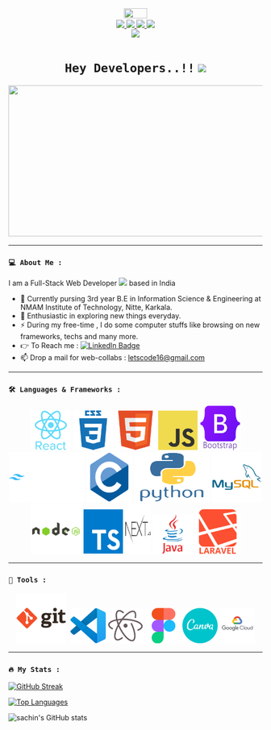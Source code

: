 <div id="header" align="center">
  <img src="https://media.giphy.com/media/Q8xuJjjxQHHJdHn7gJ/giphy.gif" height="40%" width="30%">
</div>
<div class="badges" align="center">
      <a href="https://www.linkedin.com/in/sachin-dsilva-43169a1bb">
        <img
          src="https://img.shields.io/badge/LinkedIn-blue?logo=linkedin&logoColor=white&style=plastic"  target="_blank"
        />
      </a>
      <a href="https://twitter.com/sachinrons123" target="_blank">
        <img
          src="https://img.shields.io/badge/Twitter-blue?logo=twitter&logoColor=white&style=plastic"
        />
      </a>
      <a href="https://www.instagram.com/sachin.dsilva_/" target="_blank">
        <img
          src="https://img.shields.io/badge/Instagram-FF1493?logo=instagram&logoColor=white&style=plastic"
        />
      </a>
      <a href="https://www.github.com/sachindsilva16" target="_blank">
        <img
          src="https://img.shields.io/badge/GitHub-black?logo=github&logoColor=white&style=plastic"
        />
      </a>
    </div>
    <div class="profile-count" align="center">
        <img src="https://komarev.com/ghpvc/?username=sachindsilva16">
      </div>

   <div align="center">
        <h1>
          <code>Hey Developers..!!</code>
            <img src="https://media.giphy.com/media/TvNa6lOfIXu7uUGQ4F/giphy.gif" width="50px"/>
        </h1>
  </div>

  <div align="center">
        <img src="https://media.giphy.com/media/v1.Y2lkPTc5MGI3NjExZWUzNTAxNmU0MjBmNjg1MmMyNTEzODc5YjRmMTQ5YjdiNzg5YWFjMCZjdD1n/dWesBcTLavkZuG35MI/giphy.gif" width="600" height="300">
    </div>

---

### `💻 About Me :`

I am a Full-Stack Web Developer  <img src="https://media.giphy.com/media/WUlplcMpOCEmTGBtBW/giphy.gif" width="30"> based in India

- 📗 Currently pursing 3rd year B.E in Information Science & Engineering at NMAM Institute of Technology, Nitte, Karkala.
- 🌱 Enthusiastic in exploring new things everyday.
- ⚡ During my free-time , I do some computer stuffs like browsing on new frameworks, techs and many more.
- 👉 To Reach me  : [![LinkedIn Badge](https://img.shields.io/badge/LinkedIn-blue?logo=linkedin&logoColor=white&style=plastic)](https://www.linkedin.com/in/sachin-dsilva-43169a1bb)
- 📫 Drop a mail for web-collabs : letscode16@gmail.com


---

### `🛠️ Languages & Frameworks :`

<div align="center">


  <!--REACTJS-->

  <img src="https://github.com/devicons/devicon/blob/master/icons/react/react-original-wordmark.svg" title="React" alt="React" width="80" height="80"/>


  <!--CSS3-->

  <img src="https://github.com/devicons/devicon/blob/master/icons/css3/css3-plain-wordmark.svg"  title="CSS3" alt="CSS" width="80" height="80"/>

  <!--HTML5-->

  <img src="https://github.com/devicons/devicon/blob/master/icons/html5/html5-original.svg" title="HTML5" alt="HTML" width="80" height="80"/>

  <!--JAVASCRIPT ES6-->

  <img src="https://github.com/devicons/devicon/blob/master/icons/javascript/javascript-original.svg" title="JavaScript" alt="JavaScript" width="80" height="80"/>

  <!--   BOOTSTRAP  -->

   <img src="https://github.com/devicons/devicon/blob/master/icons/bootstrap/bootstrap-original-wordmark.svg" title="bootstrap" alt="bootstrap" width="80" height="90"/>

<!--   TAILWINDCSS  -->
  <img src="https://github.com/devicons/devicon/blob/master/icons/tailwindcss/tailwindcss-original-wordmark.svg" title="tailwind" alt="tailwind" width="150" height="100"/>

<!--   C  -->
  <img src="https://github.com/devicons/devicon/blob/master/icons/c/c-original.svg" title="c" alt="c" width="90" height="100"/>

<!--   PYTHON  -->

  <img src="https://github.com/devicons/devicon/blob/master/icons/python/python-original-wordmark.svg" title="python" alt="python" width="150" height="100"/>

  <!--MYSQL-->

  <img src="https://github.com/devicons/devicon/blob/master/icons/mysql/mysql-original-wordmark.svg" title="MySQL"  alt="MySQL" width="100" height="100"/>


<!--   NODEJS -->
  <img src="https://github.com/devicons/devicon/blob/master/icons/nodejs/nodejs-original-wordmark.svg" title="NodeJS" alt="NodeJS" width="100" height="100"/>


<!--   TYPESCRIPT  -->
  <img src="https://github.com/devicons/devicon/blob/master/icons/typescript/typescript-original.svg" title="ts" alt="ts" width="80" height="90"/>

  <!--   NEXTJS  -->
   <img src="https://github.com/devicons/devicon/blob/master/icons/nextjs/nextjs-original-wordmark.svg" title="next" alt="next" width="50" height="100"/>

  <!--JAVA-->
  <img src="https://github.com/devicons/devicon/blob/master/icons/java/java-original-wordmark.svg" title="Java" alt="Java" width="80" height="80"/>
  
  <img src="https://github.com/devicons/devicon/blob/master/icons/laravel/laravel-plain-wordmark.svg" title="laravel" alt="laravel" width="90" height="90"/>

  </div>



<!--   TOOLS  -->

  ---

  ### `🔨 Tools : `






<div align="center">
  <!--   GIT  -->
 <img src="https://github.com/devicons/devicon/blob/master/icons/git/git-original-wordmark.svg" title="Git" alt="Git" width="100" height="100"/>&nbsp;

<!--   VSCODE  -->
  <img src="https://github.com/devicons/devicon/blob/master/icons/vscode/vscode-original.svg" title="vscode" alt="vscode" width="70" height="70"/>


<!--   ATOM  -->
  <img src="https://github.com/devicons/devicon/blob/master/icons/atom/atom-original.svg" title="atom" alt="atom" width="70" height="70"/>

<!--   FIGMA  -->
  <img src="https://github.com/devicons/devicon/blob/master/icons/figma/figma-original.svg" title="figma" alt="figma" width="70" height="70"/>


<!--   CANVAS  -->
  <img src="https://github.com/devicons/devicon/blob/master/icons/canva/canva-original.svg" title="canvas" alt="canvas" width="70" height="70"/>

  <img src="https://github.com/devicons/devicon/blob/master/icons/googlecloud/googlecloud-original-wordmark.svg" title="gc" alt="gc" width="70" height="70"/>
 </div>
 
 ---
 
 ### ` 🔥 My Stats : `
 

  [![GitHub Streak](http://github-readme-streak-stats.herokuapp.com?user=sachindsilva16&theme=dark)](https://git.io/streak-stats)
  
  [![Top Languages](https://github-readme-stats.vercel.app/api/top-langs/?username=sachindsilva16)](https://github.com/sachindsilva16/github-readme-stats)
  
  ![sachin's GitHub stats](https://github-readme-stats.vercel.app/api?username=sachindsilva16&show_icons=true)
  
